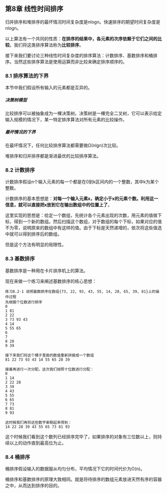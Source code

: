 ## 第8章 线性时间排序

归并排序和堆排序的最坏情况时间复杂度是nlogn。快速排序的期望时间复杂度是nlogn。

以上算法有一个共同的性质：**在排序的结果中，各元素的次序依赖于它们之间的比较**。我们将这类排序算法称为**比较排序**。

接下来我们要讨论三种线性时间复杂度的排序算法：计数排序、基数排序和桶排序。当然这些排序算法是使用运算而非比较来确定排序顺序的。

### 8.1 排序算法的下界

本节中我们假设所有输入的元素都是互异的。

##### 决策树模型

比较排序可以被抽象成为一棵决策树。决策树是一棵完全二叉树，它可以表示给定输入规模的情况下，某一特定排序算法对所有元素的比较操作。

##### 最坏情况的下界

在最坏情况下，任何比较排序算法都需要做Ω(nlgn)次比较。

堆排序和归并排序都是渐进最优的比较排序算法。

### 8.2 计数排序

计数排序假设n个输入元素的每一个都是在0到k区间内的一个整数，其中k为某个整数。

计数排序的基本思想是：**对每一个输入元素x，确定小于x的元素个数。利用这一信息，就可以直接把x放到它在输出数组中的位置上了**。

这里实现的思想是：给定一个数组，先统计各个元素出现的次数，用元素的值做下标，得到一个新的数组。然后扫描这个数组，对于数组的每个下标，如果对应的值不为零，说明原来的数组中有这样的值。由于下标是天然递增的，依次将这些值选中就可以得到排序后的数组。

但是这个方法有明显的局限性。

### 8.3 基数排序

基数排序是一种用在卡片排序机上的算法。

现在来做一个练习来阐述基数排序的核心思想：

```
练习8.2-1 说明基数排序在数组{73, 22, 93, 43, 55, 14, 28, 65, 39, 81}上的操作过程
先根据个位数进行排序
0
1 81
2 22
3 73 93 43
4 14
5 55 65
6
7
8 28
9 39

接下来我们将这个桶子里面的数值重新拼接成一个数组
81 22 73 93 43 14 55 65 28 39

接着再进行一次分配，这次我们按照十位数进行分配：
0
1 14
2 22 28
3 39
4 43
5 55
6 65
7 73
8 81
9 93

这时候我们再将这些数字串联起来得到：
14 22 28 39 43 55 65 73 81 93
```

这个时候我们看到这个数列已经排序完毕了，如果排序的对象有三位数以上，则持续以上的动作直到最高位为止。

### 8.4 桶排序

桶排序假设输入的数据服从均匀分布，平均情况下它的时间代价为O(n)。

桶排序和基数排序的原理大致相同。就是将待排序的数组元素放进天然有序的容器之中，从而达到排序的目的。
